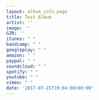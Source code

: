 ```yaml
---
layout: album_info_page
title: Test Album
artist: ''
image: ''
GZR: ''
itunes: " "
bandcamp: " "
googleplay: " "
amazon: " "
paypal: " "
soundcloud: " "
spotify: " "
youtube: " "
vimeo: " "
date: '2017-07-25T19:04:08+00:00'
---
```

